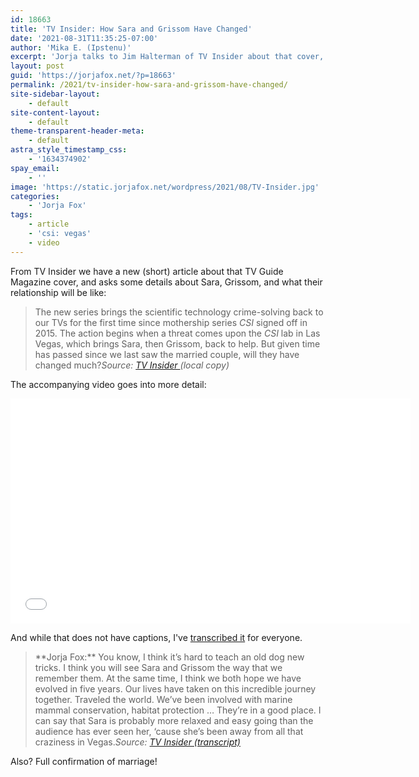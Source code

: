 ```yaml
---
id: 18663
title: 'TV Insider: How Sara and Grissom Have Changed'
date: '2021-08-31T11:35:25-07:00'
author: 'Mika E. (Ipstenu)'
excerpt: 'Jorja talks to Jim Halterman of TV Insider about that cover, and the GSR relationship.'
layout: post
guid: 'https://jorjafox.net/?p=18663'
permalink: /2021/tv-insider-how-sara-and-grissom-have-changed/
site-sidebar-layout:
    - default
site-content-layout:
    - default
theme-transparent-header-meta:
    - default
astra_style_timestamp_css:
    - '1634374902'
spay_email:
    - ''
image: 'https://static.jorjafox.net/wordpress/2021/08/TV-Insider.jpg'
categories:
    - 'Jorja Fox'
tags:
    - article
    - 'csi: vegas'
    - video
---
```


From TV Insider we have a new (short) article about that TV Guide Magazine cover, and asks some details about Sara, Grissom, and what their relationship will be like:

<blockquote class="wp-block-quote">The new series brings the scientific technology crime-solving back to our TVs for the first time since mothership series <em>CSI</em> signed off in 2015. The action begins when a threat comes upon the <em>CSI</em> lab in Las Vegas, which brings Sara, then Grissom, back to help. But given time has passed since we last saw the married couple, will they have changed much?<cite>Source: <a href="https://jorjafox.net/library/news/2021/tvinsider-20210831/">TV Insider </a>(local copy)</cite></blockquote>

The accompanying video goes into more detail:

<iframe src="//cdn.jwplayer.com/players/XKQNEz2h-pmSyZZhf.html" width="640" height="360" frameborder="0" scrolling="auto"></iframe>

And while that does not have captions, I've <a href="https://jorjafox.net/library/transcript/2021/tvinsider-0831/">transcribed it</a> for everyone.

<blockquote class="wp-block-quote">**Jorja Fox:**&nbsp;You know, I think it’s hard to teach an old dog new tricks. I think you will see Sara and Grissom the way that we remember them. At the same time, I think we both hope we have evolved in five years. Our lives have taken on this incredible journey together. Traveled the world. We’ve been involved with marine mammal conservation, habitat protection … They’re in a good place. I can say that Sara is probably more relaxed and easy going than the audience has ever seen her, ‘cause she’s been away from all that craziness in Vegas.<cite>Source: <a href="https://jorjafox.net/library/transcript/2021/tvinsider-0831/">TV Insider (transcript)</a></cite></blockquote>

Also? Full confirmation of marriage!
